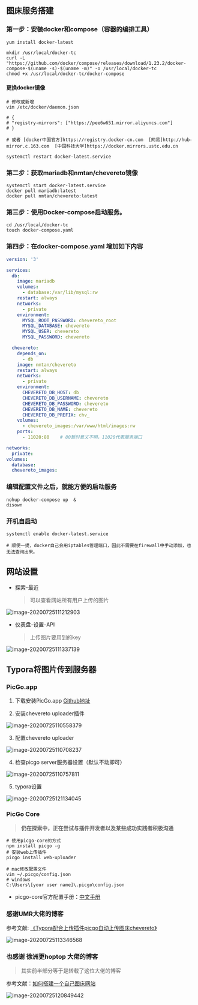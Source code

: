 ## 图床服务搭建

### 第一步：安装docker和compose（容器的编排工具）

```shell
yum install docker-latest

mkdir /usr/local/docker-tc
curl -L "https://github.com/docker/compose/releases/download/1.23.2/docker-compose-$(uname -s)-$(uname -m)" -o /usr/local/docker-tc
chmod +x /usr/local/docker-tc/docker-compose
```



#### 更换docker镜像

```shell
# 修改或新增
vim /etc/docker/daemon.json

# {
# "registry-mirrors": ["https://pee6w651.mirror.aliyuncs.com"]
# }

# 或者 [docker中国官方]https://registry.docker-cn.com  [网易]http://hub-mirror.c.163.com  [中国科技大学]https://docker.mirrors.ustc.edu.cn

systemctl restart docker-latest.service
```



### 第二步：获取mariadb和nmtan/chevereto镜像

```shell
systemctl start docker-latest.service
docker pull mariadb:latest
docker pull nmtan/chevereto:latest
```



### 第三步：使用Docker-compose启动服务。

```shell
cd /usr/local/docker-tc
touch docker-compose.yaml
```



### 第四步：在docker-compose.yaml 增加如下内容

```yaml
version: '3'

services:
  db:
    image: mariadb
    volumes:
      - database:/var/lib/mysql:rw
    restart: always
    networks:
      - private
    environment:
      MYSQL_ROOT_PASSWORD: chevereto_root
      MYSQL_DATABASE: chevereto
      MYSQL_USER: chevereto
      MYSQL_PASSWORD: chevereto

  chevereto:
    depends_on:
      - db
    image: nmtan/chevereto
    restart: always
    networks:
      - private
    environment:
      CHEVERETO_DB_HOST: db
      CHEVERETO_DB_USERNAME: chevereto
      CHEVERETO_DB_PASSWORD: chevereto
      CHEVERETO_DB_NAME: chevereto
      CHEVERETO_DB_PREFIX: chv_
    volumes:
      - chevereto_images:/var/www/html/images:rw
    ports:
      - 11020:80	# 80暂时意义不明，11020代表服务端口

networks:
  private:
volumes:
  database:
  chevereto_images:
```



### 编辑配置文件之后，就能方便的启动服务

```shell
nohup docker-compose up  &
disown
```



### 开机自启动

```shell
systemctl enable docker-latest.service

# 顺便一提，docker自己会用iptables管理端口，因此不需要在firewall中手动添加，也无法查询出来。
```



## 网站设置

- 探索-最近

  > 可以查看网站所有用户上传的图片

![image-20200725111212903](http://www.jakuxa.cn:11020/images/2020/07/25/image-20200725111212903.png)

- 仪表盘-设置-API

  > 上传图片要用到的key

![image-20200725111337139](http://www.jakuxa.cn:11020/images/2020/07/25/image-20200725111337139.png)

## Typora将图片传到服务器

### PicGo.app

1. 下载安装PicGo.app [Github地址](https://github.com/Molunerfinn/PicGo/releases)

2. 安装chevereto uploader插件

![image-20200725110558379](http://www.jakuxa.cn:11020/images/2020/07/25/image-20200725110558379.png)

3. 配置chevereto uploader

![image-20200725110708237](http://www.jakuxa.cn:11020/images/2020/07/25/image-20200725110708237.png)

4. 检查picgo server服务器设置（默认不动即可）

![image-20200725110757811](http://www.jakuxa.cn:11020/images/2020/07/25/image-20200725110757811.png)

5. typora设置

![image-20200725121134045](http://www.jakuxa.cn:11020/images/2020/07/25/image-20200725121134045.png)

### PicGo Core

> **仍在探索中，正在尝试与插件开发者以及某些成功实践者积极沟通**

```shell
# 使用picgo-core的方式
npm install picgo -g
# 安装web上传插件
picgo install web-uploader

# mac修改配置文件
vim ~/.picgo/config.json
# windows
C:\Users\[your user name]\.picgo\config.json
```

- picgo-core官方配置手册：[中文手册](https://picgo.github.io/PicGo-Core-Doc/zh/guide/config.html#默认配置文件)



### 感谢UMR大佬的博客

参考文献: [《Typora配合上传插件picgo自动上传图床chevereto》](http://umr.ink/2020/03/12/Typora配合上传插件picgo自动上传图床chevereto/)

![image-20200725113346568](http://www.jakuxa.cn:11020/images/2020/07/25/image-20200725113346568.png)

### 也感谢 徐洲更hoptop 大佬的博客

> 其实前半部分等于是转载了这位大佬的博客

参考文献：[如何搭建一个自己图床网站](https://www.jianshu.com/p/7863fcb34aed)

![image-20200725120849442](http://www.jakuxa.cn:11020/images/2020/07/25/image-20200725120849442.png)

